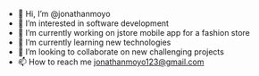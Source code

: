 - 👋 Hi, I’m @jonathanmoyo
- 👀 I’m interested in software development
- 🔭 I’m currently working on jstore mobile app for a fashion store
- 🌱 I’m currently learning new technologies
- 💞️ I’m looking to collaborate on new challenging projects
- 📫 How to reach me jonathanmoyo123@gmail.com

<!---
jonathanmoyo/jonathanmoyo is a ✨ special ✨ repository because its `README.md` (this file) appears on your GitHub profile.
You can click the Preview link to take a look at your changes.
--->
